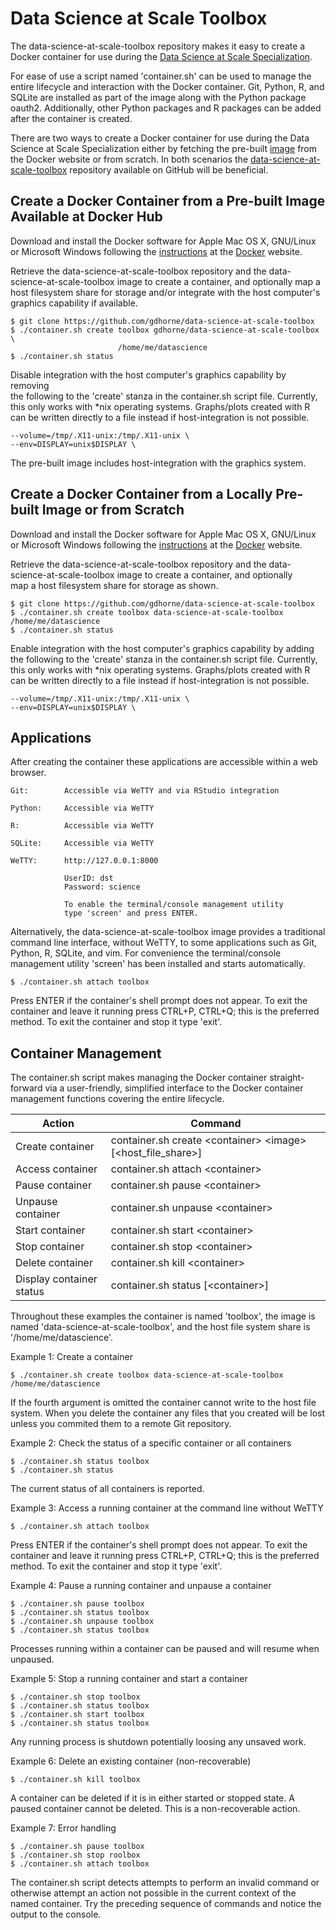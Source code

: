 # Data Science at Scale Toolbox

The data-science-at-scale-toolbox repository makes it easy to create a Docker
container for use during the [Data Science at Scale Specialization](https://www.coursera.org/specializations/data-science).

For ease of use a script named 'container.sh' can be used to manage the entire 
lifecycle and interaction with the Docker container. Git, Python, R, and SQLite
are installed as part of the image along with the Python package oauth2.
Additionally, other Python packages and R packages can be added after the 
container is created.

There are two ways to create a Docker container for use during the Data Science
at Scale Specialization either by fetching the pre-built  [image](https://hub.docker.com/r/gdhorne/data-science-at-scale-toolbox/) from the Docker website
or from scratch. In both scenarios the [data-science-at-scale-toolbox](https://github.com/gdhorne/data-science-at-scale-toolbox) repository
available on GitHub will be beneficial.

## Create a Docker Container from a Pre-built Image Available at Docker Hub 

Download and install the Docker software for Apple Mac OS X, GNU/Linux or 
Microsoft Windows following the  [instructions](http://docs.docker.com/linux/started/) at the [Docker](https://www.docker.com) website.

Retrieve the data-science-at-scale-toolbox repository and the 
data-science-at-scale-toolbox image to create a container, and optionally 
map a host filesystem share for storage and/or integrate with the host
computer's graphics capability if available.

	$ git clone https://github.com/gdhorne/data-science-at-scale-toolbox
	$ ./container.sh create toolbox gdhorne/data-science-at-scale-toolbox \
							/home/me/datascience
	$ ./container.sh status

Disable integration with the host computer's graphics capability by removing  
the following to the 'create' stanza in the container.sh script file. 
Currently, this only works with \*nix operating systems. Graphs/plots created with R can 
be written directly to a file instead if host-integration is not possible.

	--volume=/tmp/.X11-unix:/tmp/.X11-unix \
	--env=DISPLAY=unix$DISPLAY \

The pre-built image includes host-integration with the graphics system.

## Create a Docker Container from a Locally Pre-built Image or from Scratch

Download and install the Docker software for Apple Mac OS X, GNU/Linux or 
Microsoft Windows following the [instructions](http://docs.docker.com/linux/started/) at the [Docker](https://www.docker.com) website.

Retrieve the data-science-at-scale-toolbox repository and the 
data-science-at-scale-toolbox image to create a container, and optionally  
map a host filesystem share for storage as shown.

	$ git clone https://github.com/gdhorne/data-science-at-scale-toolbox
	$ ./container.sh create toolbox data-science-at-scale-toolbox /home/me/datascience
	$ ./container.sh status

Enable integration with the host computer's graphics capability by adding the 
following to the 'create' stanza in the container.sh script file. Currently, 
this only works with \*nix operating systems. Graphs/plots created with R can 
be written directly to a file instead if host-integration is not possible.
 
	--volume=/tmp/.X11-unix:/tmp/.X11-unix \
	--env=DISPLAY=unix$DISPLAY \

## Applications

After creating the container these applications are accessible within a web 
browser.

	Git:		Accessible via WeTTY and via RStudio integration

	Python:		Accessible via WeTTY

	R:			Accessible via WeTTY

	SQLite:		Accessible via WeTTY

	WeTTY:		http://127.0.0.1:8000

				UserID: dst
				Password: science

				To enable the terminal/console management utility 
				type 'screen' and press ENTER.

Alternatively, the data-science-at-scale-toolbox image provides a traditional 
command line interface, without WeTTY, to some applications such as Git, 
Python, R, SQLite, and vim. For convenience the terminal/console management 
utility 'screen' has been installed and starts automatically.

	$ ./container.sh attach toolbox

Press ENTER if the container's shell prompt does not appear. To exit the 
container and leave it running press CTRL+P, CTRL+Q; this is the preferred 
method. To exit the container and stop it type 'exit'.

## Container Management

The container.sh script makes managing the Docker container straight-forward 
via a user-friendly, simplified interface to the Docker container management 
functions covering the entire lifecycle. 

|Action|Command|
|------------------|----------------------------------------|
|Create container|container.sh create \<container\> \<image\> [\<host\_file\_share\>]|
|Access container|container.sh attach \<container\>|
|Pause container|container.sh pause \<container\>|
|Unpause container|container.sh unpause \<container\>|
|Start container|container.sh start \<container\>|
|Stop container|container.sh stop \<container\>|
|Delete container|container.sh kill \<container\>|
|Display container status|container.sh status [\<container\>]|

Throughout these examples the container is named 'toolbox', the image is
named 'data-science-at-scale-toolbox', and the host file system share is
'/home/me/datascience'. 

Example 1: Create a container

	$ ./container.sh create toolbox data-science-at-scale-toolbox /home/me/datascience

If the fourth argument is omitted the container cannot write to the host 
file system. When you delete the container any files that you created will 
be lost unless you commited them to a remote Git repository.

Example 2: Check the status of a specific container or all containers

    $ ./container.sh status toolbox
    $ ./container.sh status

The current status of all containers is reported.

Example 3: Access a running container at the command line without WeTTY

    $ ./container.sh attach toolbox

Press ENTER if the container's shell prompt does not appear. To exit the 
container and leave it running press CTRL+P, CTRL+Q; this is the preferred 
method. To exit the container and stop it type 'exit'.

Example 4: Pause a running container and unpause a container

    $ ./container.sh pause toolbox
    $ ./container.sh status toolbox
    $ ./container.sh unpause toolbox
    $ ./container.sh status toolbox

Processes running within a container can be paused and will resume when unpaused.

Example 5: Stop a running container and start a container

    $ ./container.sh stop toolbox
    $ ./container.sh status toolbox
    $ ./container.sh start toolbox
    $ ./container.sh status toolbox

Any running process is shutdown potentially loosing any unsaved work.

Example 6: Delete an existing container (non-recoverable)

	$ ./container.sh kill toolbox

A container can be deleted if it is in either started or stopped state. A 
paused container cannot be deleted. This is a non-recoverable action.

Example 7: Error handling

    $ ./container.sh pause toolbox
    $ ./container.sh stop roolbox
    $ ./container.sh attach toolbox

The container.sh script detects attempts to perform an invalid command or 
otherwise attempt an action not possible in the current context of the 
named container. Try the preceding sequence of commands and notice the 
output to the console.

